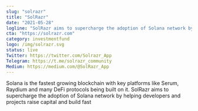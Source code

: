 ```yaml
---
slug: "solrazr"
title: "SolRazr"
date: "2021-05-28"
logline: "SolRazr aims to supercharge the adoption of Solana network by helping developers and projects raise capital and build fast"
cta: "https://solrazr.com"
category: investmentfund
logo: /img/solrazr.svg
status: live
Twitter: https://twitter.com/Solrazr_App
Telegram: https://t.me/solrazr_community
Medium: https://medium.com/@SolRazr_App
---
```


Solana is the fastest growing blockchain with key platforms like Serum, Raydium and many DeFi protocols being built on it. SolRazr aims to supercharge the adoption of Solana network by helping developers and projects raise capital and build fast
